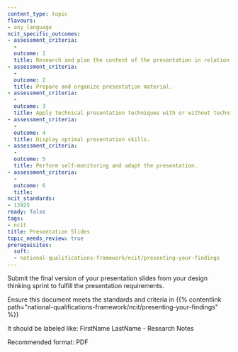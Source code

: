 ```yaml
---
content_type: topic
flavours:
- any_language
ncit_specific_outcomes:
- assessment_criteria:
  - 
  outcome: 1
  title: Research and plan the content of the presentation in relation to the target audience.
- assessment_criteria:
  - 
  outcome: 2
  title: Prepare and organize presentation material.  
- assessment_criteria:
  - 
  outcome: 3
  title: Apply technical presentation techniques with or without technical equipment.
- assessment_criteria:
  - 
  outcome: 4
  title: Display optimal presentation skills.
- assessment_criteria:
  - 
  outcome: 5
  title: Perform self-monitoring and adapt the presentation.
- assessment_criteria:
  - 
  outcome: 6
  title: 
ncit_standards:
- 13925
ready: false
tags:
- ncit
title: Presentation Slides
topic_needs_review: true
prerequisites:
  soft:
  - national-qualifications-framework/ncit/presenting-your-findings
---
```

Submit the final version of your presentation slides from your design thinking sprint to fulfill the presentation requirements.

Ensure this document meets the standards and criteria in {{% contentlink path="national-qualifications-framework/ncit/presenting-your-findings" %}}

It should be labeled like: FirstName LastName - Research Notes

Recommended format: PDF